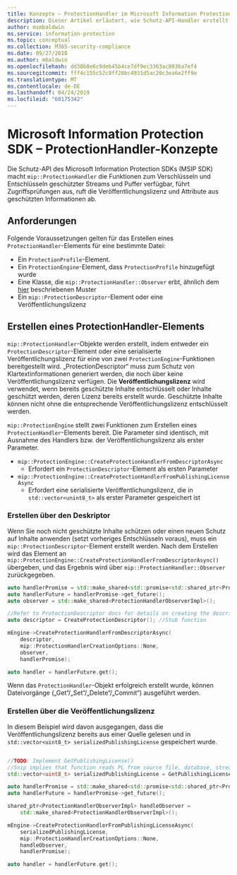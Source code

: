 ```yaml
---
title: Konzepte – ProtectionHandler im Microsoft Information Protection SDK
description: Dieser Artikel erläutert, wie Schutz-API-Handler erstellt und für Aufrufe verwendet werden.
author: msmbaldwin
ms.service: information-protection
ms.topic: conceptual
ms.collection: M365-security-compliance
ms.date: 09/27/2018
ms.author: mbaldwin
ms.openlocfilehash: dd38b8e6c9deb45b4ce7df9ec3363ac8036a7ef4
ms.sourcegitcommit: fff4c155c52c9ff20bc4931d5ac20c3ea6e2ff9e
ms.translationtype: MT
ms.contentlocale: de-DE
ms.lasthandoff: 04/24/2019
ms.locfileid: "60175342"
---
```

# <a name="microsoft-information-protection-sdk---protection-handler-concepts"></a>Microsoft Information Protection SDK – ProtectionHandler-Konzepte

Die Schutz-API des Microsoft Information Protection SDKs (MSIP SDK) macht `mip::ProtectionHandler` die Funktionen zum Verschlüsseln und Entschlüsseln geschützter Streams und Puffer verfügbar, führt Zugriffsprüfungen aus, ruft die Veröffentlichungslizenz und Attribute aus geschützten Informationen ab. 

## <a name="requirements"></a>Anforderungen

Folgende Voraussetzungen gelten für das Erstellen eines `ProtectionHandler`-Elements für eine bestimmte Datei:

- Ein `ProtectionProfile`-Element.
- Ein `ProtectionEngine`-Element, dass `ProtectionProfile` hinzugefügt wurde
- Eine Klasse, die `mip::ProtectionHandler::Observer` erbt, ähnlich dem [hier]() beschriebenen Muster
- Ein `mip::ProtectionDescriptor`-Element oder eine Veröffentlichungslizenz

## <a name="create-a-protection-handler"></a>Erstellen eines ProtectionHandler-Elements

`mip::ProtectionHandler`-Objekte werden erstellt, indem entweder ein `ProtectionDescriptor`-Element oder eine serialisierte Veröffentlichungslizenz für eine von zwei `ProtectionEngine`-Funktionen bereitgestellt wird. „ProtectionDescriptor“ muss zum Schutz von Klartextinformationen generiert werden, die noch über keine Veröffentlichungslizenz verfügen. Die **Veröffentlichungslizenz** wird verwendet, wenn bereits geschützte Inhalte entschlüsselt oder Inhalte geschützt werden, deren Lizenz bereits erstellt wurde. Geschützte Inhalte können nicht ohne die entsprechende Veröffentlichungslizenz entschlüsselt werden.

`mip::ProtectionEngine` stellt zwei Funktionen zum Erstellen eines `ProtectionHandler`-Elements bereit. Die Parameter sind identisch, mit Ausnahme des Handlers bzw. der Veröffentlichungslizenz als erster Parameter.

- `mip::ProtectionEngine::CreateProtectionHandlerFromDescriptorAsync`
  - Erfordert ein `ProtectionDescriptor`-Element als ersten Parameter
- `mip::ProtectionEngine::CreateProtectionHandlerFromPublishingLicenseAsync`
  - Erfordert eine serialisierte Veröffentlichungslizenz, die in `std::vector<unint8_t>` als erster Parameter gespeichert ist

### <a name="create-from-descriptor"></a>Erstellen über den Deskriptor

Wenn Sie noch nicht geschützte Inhalte schützen oder einen neuen Schutz auf Inhalte anwenden (setzt vorheriges Entschlüsseln voraus), muss ein `mip::ProtectionDescriptor`-Element erstellt werden. Nach dem Erstellen wird das Element an `mip::ProtectionEngine::CreateProtectionHandlerFromDescriptorAsync()` übergeben, und das Ergebnis wird über `mip::ProtectionHandler::Observer` zurückgegeben.

```cpp
auto handlerPromise = std::make_shared<std::promise<std::shared_ptr<ProtectionHandler>>>();
auto handlerFuture = handlerPromise->get_future();
auto observer = std::make_shared<ProtectionHandlerObserverImpl>();

//Refer to ProtectionDescriptor docs for details on creating the descriptor
auto descriptor = CreateProtectionDescriptor(); //Stub function

mEngine->CreateProtectionHandlerFromDescriptorAsync(
    descriptor,
    mip::ProtectionHandlerCreationOptions::None,
    observer,
    handlerPromise);

auto handler = handlerFuture.get();
```

Wenn das `ProtectionHandler`-Objekt erfolgreich erstellt wurde, können Dateivorgänge („Get“/„Set“/„Delete“/„Commit“) ausgeführt werden.

### <a name="create-from-publishing-license"></a>Erstellen über die Veröffentlichungslizenz

In diesem Beispiel wird davon ausgegangen, dass die Veröffentlichungslizenz bereits aus einer Quelle gelesen und in `std::vector<uint8_t> serializedPublishingLicense` gespeichert wurde.

```cpp

//TODO: Implement GetPublishingLicense()
//Snip implies that function reads PL from source file, database, stream, etc.
std::vector<uint8_t> serializedPublishingLicense = GetPublishingLicense(filePath);

auto handlerPromise = std::make_shared<std::promise<std::shared_ptr<ProtectionHandler>>>();
auto handlerFuture = handlerPromise->get_future();

shared_ptr<ProtectionHandlerObserverImpl> handleObserver =
    std::make_shared<ProtectionHandlerObserverImpl>();

mEngine->CreateProtectionHandlerFromPublishingLicenseAsync(
    serializedPublishingLicense,
    mip::ProtectionHandlerCreationOptions::None,
    handleObserver,
    handlerPromise);

auto handler = handlerFuture.get();
```

